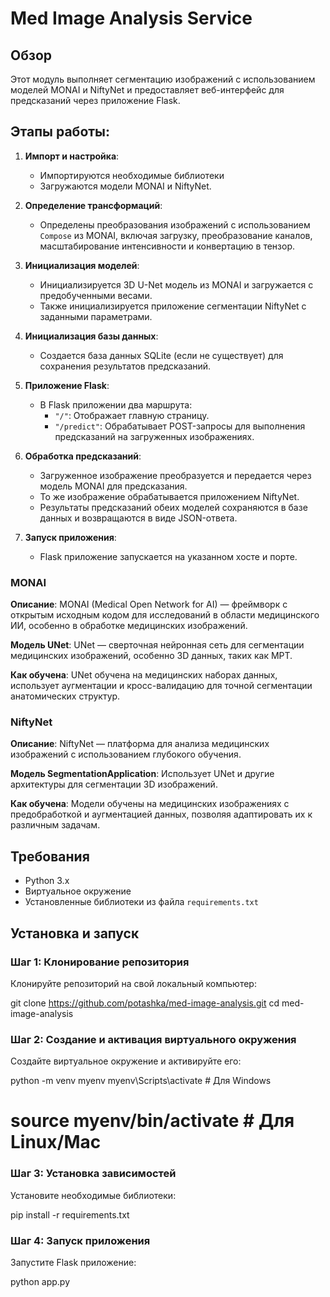 # Med Image Analysis Service

## Обзор
Этот модуль выполняет сегментацию изображений с использованием моделей MONAI и NiftyNet и предоставляет веб-интерфейс для предсказаний через приложение Flask.

## Этапы работы:

1. **Импорт и настройка**:
   - Импортируются необходимые библиотеки
   - Загружаются модели MONAI и NiftyNet.

2. **Определение трансформаций**:
   - Определены преобразования изображений с использованием `Compose` из MONAI, включая загрузку, преобразование каналов, масштабирование интенсивности и конвертацию в тензор.

3. **Инициализация моделей**:
   - Инициализируется 3D U-Net модель из MONAI и загружается с предобученными весами.
   - Также инициализируется приложение сегментации NiftyNet с заданными параметрами.

4. **Инициализация базы данных**:
   - Создается база данных SQLite (если не существует) для сохранения результатов предсказаний.

5. **Приложение Flask**:
   - В Flask приложении два маршрута:
     - `"/"`: Отображает главную страницу.
     - `"/predict"`: Обрабатывает POST-запросы для выполнения предсказаний на загруженных изображениях.

6. **Обработка предсказаний**:
   - Загруженное изображение преобразуется и передается через модель MONAI для предсказания.
   - То же изображение обрабатывается приложением NiftyNet.
   - Результаты предсказаний обеих моделей сохраняются в базе данных и возвращаются в виде JSON-ответа.

7. **Запуск приложения**:
   - Flask приложение запускается на указанном хосте и порте.


### MONAI

**Описание**:
MONAI (Medical Open Network for AI) — фреймворк с открытым исходным кодом для исследований в области медицинского ИИ, особенно в обработке медицинских изображений.

**Модель UNet**:
UNet — сверточная нейронная сеть для сегментации медицинских изображений, особенно 3D данных, таких как МРТ.

**Как обучена**:
UNet обучена на медицинских наборах данных, использует аугментации и кросс-валидацию для точной сегментации анатомических структур.

### NiftyNet

**Описание**:
NiftyNet — платформа для анализа медицинских изображений с использованием глубокого обучения.

**Модель SegmentationApplication**:
Использует UNet и другие архитектуры для сегментации 3D изображений.

**Как обучена**:
Модели обучены на медицинских изображениях с предобработкой и аугментацией данных, позволяя адаптировать их к различным задачам.


## Требования

- Python 3.x
- Виртуальное окружение
- Установленные библиотеки из файла `requirements.txt`

## Установка и запуск

### Шаг 1: Клонирование репозитория

Клонируйте репозиторий на свой локальный компьютер:


git clone https://github.com/potashka/med-image-analysis.git
cd med-image-analysis

### Шаг 2: Создание и активация виртуального окружения
Создайте виртуальное окружение и активируйте его:


python -m venv myenv
myenv\Scripts\activate  # Для Windows
# source myenv/bin/activate  # Для Linux/Mac

### Шаг 3: Установка зависимостей
Установите необходимые библиотеки:

pip install -r requirements.txt


### Шаг 4: Запуск приложения
Запустите Flask приложение:

python app.py